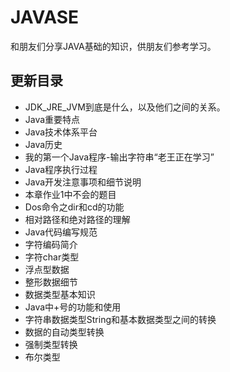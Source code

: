 # JAVASE
和朋友们分享JAVA基础的知识，供朋友们参考学习。
## 更新目录
- JDK_JRE_JVM到底是什么，以及他们之间的关系。
- Java重要特点
- Java技术体系平台
- Java历史
- 我的第一个Java程序-输出字符串“老王正在学习”
- Java程序执行过程
- Java开发注意事项和细节说明
- 本章作业1中不会的题目
- Dos命令之dir和cd的功能
- 相对路径和绝对路径的理解
- Java代码编写规范
- 字符编码简介
- 字符char类型
- 浮点型数据
- 整形数据细节
- 数据类型基本知识
- Java中+号的功能和使用
- 字符串数据类型String和基本数据类型之间的转换
- 数据的自动类型转换
- 强制类型转换
- 布尔类型
